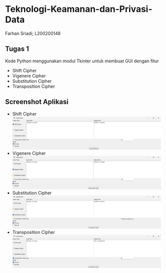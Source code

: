 # Teknologi-Keamanan-dan-Privasi-Data

Farhan Sriadi;
L200200148

## Tugas 1
Kode Python menggunakan modul Tkinter untuk membuat GUI dengan fitur 
- Shift Cipher
- Vigenere Cipher
- Substitution Cipher
- Transposition Cipher


## Screenshot Aplikasi
- Shift Cipher
![img1](/Aplikasi%20Kriptografi/screenshot/1.png)
- Vigenere Cipher
![img2](/Aplikasi%20Kriptografi/screenshot/2.png)
- Substitution Cipher
![img3](/Aplikasi%20Kriptografi/screenshot/3.png)
- Transposition Cipher
![img4](/Aplikasi%20Kriptografi/screenshot/4.png)
